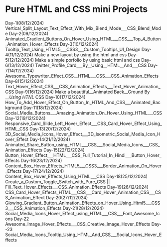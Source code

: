 # Pure HTML and CSS mini Projects
Day-1(08/12/2024)
    Vertical_Split_Layout_Text_Effect_With_Mix_Blend_Mode___CSS_Blend_Mode
Day-2(09/12/2024)
    Animated_Gradient_Buttons_On_Hover_Using_HTML___CSS___Top_4_Button_Animation_Hover_Effects
Day-3(10/12/2024)
    Tooltip_Text_Using_HTML5___CSS3___Custom_Tooltips_UI_Design
Day-4(11/12/2024)
    Make a new layout by using the html and css 
Day-5(12/12/2024)
    Make a simple porfolio   by using basic html and css
Day-6(13/12/2024)
    Twitter_Profile_Card___By__Using__HTML__And___CSS
Day-7(14/12/2024)
    Awesome_Typewriter_Effect_CSS__HTML___CSS___CSS_Animation_Effects
Day-8(15/12/2024)
    Text_Hover_Effect_CSS___CSS_Animation_Effects___Text_Hover_Animation_CSS
Day-9(16/12/2024)
    Make a beautiful__Animated Back__Ground By ___Using HTNL_ CSS
Day-10(17/12/2024)
  How_To_Add_Hover_Effect_On_Button_In_HTML_And_CSS___Animated_Background
Day-11(18/12/2024)
    Social_Media_Buttons___Amazing_Animation_On_Hover_Using_HTML___CSS
Day-12(19/12/2024)
    Responsive_Card_Slide_Left_Hover_Effect___CSS_Card_Hover_Effect_Using_HTML_CSS
Day-13(20/12/2024)
    3D_Social_Media_Icons_Hover_Effect___3D_Isometric_Social_Media_Icon_Hover_Effect
Day-14(21/12/2024)
    Animated_Share_Button_using_HTML___CSS___Social_Media_Icons___CSS_Animation_Effects
Day-15(22/12/2024)
    Button_Hover_Effect___HTML___CSS_Full_Tutorial_In_Hindi___Button_Hover_Effects
Day-16(23/12/2024)
    Content_Box_Hover_Effects_HTML5___CSS3___Border_Animation_On_Hover_Effects
Day-17(24/12/2024)
    Content_Box_Hover_Effects_Using_HTML___CSS
Day-18(25/12/2024)
    Create_a_Custom_Toggle_Switch_with_Pure_CSS || Fill_Text_Hover_Effects___CSS_Animation_Effects
Day-19(26/12/2024)
    CSS_Card_Hover_Effects_HTML___CSS___Card_Hover_Animation_CSS___CSS_Animation_Effect
Day-20(27/12/2024)
    Glowing_Gradient_Button_Animation_Effects_on_Hover_Using_Html5___CSS3___CSS_Animation_Effects
Day-21(28/12/2024)
    Social_Media_Icons_Hover_Effect_using_HTML___CSS___Font_Awesome_Icons
Day-22
    Awesome_Image_Hover_Effects___CSS_Creative_Image_Hover_Effects
Day--23
    Social_Media_Icons_Tooltip_Using_HTML_And_CSS___Social_Icons_Hover_Effects
    